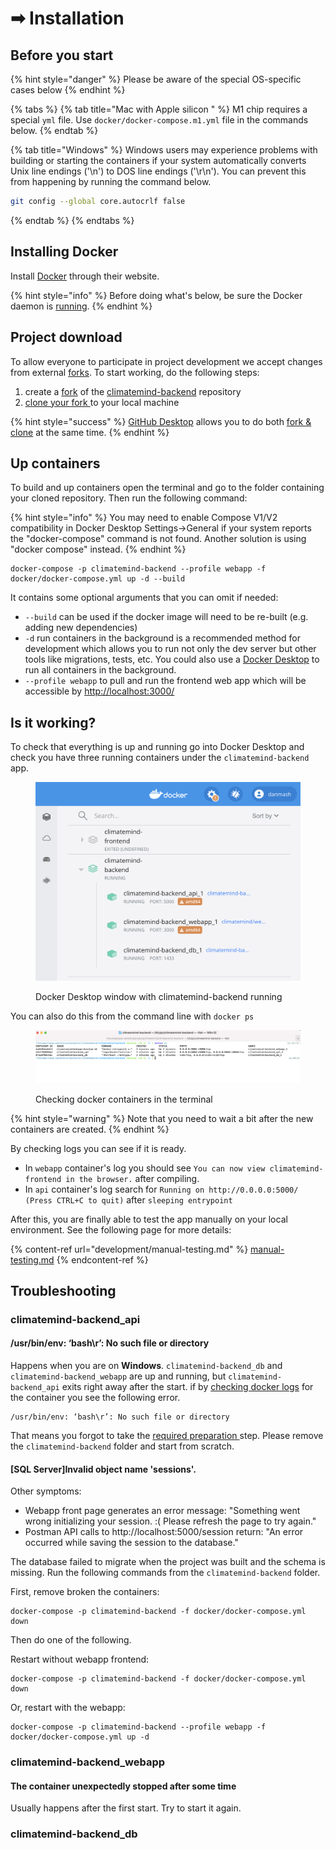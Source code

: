 # ➡ Installation

## Before you start

{% hint style="danger" %}
Please be aware of the special OS-specific cases below
{% endhint %}

{% tabs %}
{% tab title="Mac with Apple silicon " %}
M1 chip requires a special `yml` file. Use `docker/docker-compose.m1.yml` file in the commands below.
{% endtab %}

{% tab title="Windows" %}
Windows users may experience problems with building or starting the containers if your system automatically converts Unix line endings ('\n') to DOS line endings ('\r\n'). You can prevent this from happening by running the command below.

```bash
git config --global core.autocrlf false
```
{% endtab %}
{% endtabs %}

## Installing Docker

Install [Docker](https://www.docker.com/products/docker-desktop) through their website.

{% hint style="info" %}
Before doing what's below, be sure the Docker daemon is [running](https://docs.docker.com/config/daemon/#check-whether-docker-is-running).
{% endhint %}

## Project download

To allow everyone to participate in project development we accept changes from external [forks](https://docs.github.com/en/pull-requests/collaborating-with-pull-requests/working-with-forks). To start working, do the following steps:&#x20;

1. create a [fork](https://docs.github.com/en/get-started/quickstart/fork-a-repo) of the [climatemind-backend](https://github.com/ClimateMind/climatemind-backend) repository
2. [clone your fork ](https://docs.github.com/en/get-started/quickstart/fork-a-repo#cloning-your-forked-repository)to your local machine

{% hint style="success" %}
[GitHub Desktop](https://desktop.github.com/) allows you to do both [fork & clone](https://docs.github.com/en/desktop/contributing-and-collaborating-using-github-desktop/adding-and-cloning-repositories/cloning-and-forking-repositories-from-github-desktop#forking-a-repository) at the same time.&#x20;
{% endhint %}

## Up containers

To build and up containers open the terminal and go to the folder containing your cloned repository. Then run the following command:

{% hint style="info" %}
You may need to enable Compose V1/V2 compatibility in Docker Desktop Settings->General if your system reports the "docker-compose" command is not found. Another solution is using "docker compose" instead.
{% endhint %}

```
docker-compose -p climatemind-backend --profile webapp -f docker/docker-compose.yml up -d --build
```

It contains some optional arguments that you can omit if needed:

* `--build` can be used if the docker image will need to be re-built (e.g. adding new dependencies)
* `-d` run containers in the background is a recommended method for development which allows you to run not only the dev server but other tools like migrations, tests, etc. You could also use a [Docker Desktop](https://www.docker.com/products/docker-desktop/) to run all containers in the background.
* `--profile webapp` to pull and run the frontend web app which will be accessible by [http://localhost:3000/](http://localhost:3000/)

## Is it working?

To check that everything is up and running go into Docker Desktop and check you have three running containers under the `climatemind-backend` app.&#x20;

<figure><img src="../.gitbook/assets/Screenshot 2022-11-08 at 11.17.42.png" alt=""><figcaption><p>Docker Desktop window with climatemind-backend running</p></figcaption></figure>

You can also do this from the command line with `docker ps`

<figure><img src="../.gitbook/assets/Screenshot 2022-11-08 at 11.20.30.png" alt=""><figcaption><p>Checking docker containers in the terminal</p></figcaption></figure>

{% hint style="warning" %}
Note that you need to wait a bit after the new containers are created.
{% endhint %}

By checking logs you can see if it is ready.

* In `webapp` container's log you should see `You can now view climatemind-frontend in the browser.` after compiling.
* In `api` container's log search for `Running on http://0.0.0.0:5000/ (Press CTRL+C to quit)` after `sleeping entrypoint`

After this, you are finally able to test the app manually on your local environment. See the following page for more details:

{% content-ref url="development/manual-testing.md" %}
[manual-testing.md](development/manual-testing.md)
{% endcontent-ref %}

## Troubleshooting

### climatemind-backend\_api&#x20;

#### /usr/bin/env: ‘bash\r’: No such file or directory

Happens when you are on **Windows**. `climatemind-backend_db`  and `climatemind-backend_webapp` are up and running, but  `climatemind-backend_api` exits right away after the start. if by [checking docker logs](development/work-with-docker.md#check-the-docker-container-logs) for the container you see the following error.

```
/usr/bin/env: ‘bash\r’: No such file or directory
```

That means you forgot to take the [required preparation ](installation.md#before-you-start)step. Please remove the `climatemind-backend` folder and start from scratch.

#### \[SQL Server]Invalid object name 'sessions'.

Other symptoms: 
* Webapp front page generates an error message: "Something went wrong initializing your session. :( Please refresh the page to try again." 
* Postman API calls to http://localhost:5000/session return: "An error occurred while saving the session to the database."

The database failed to migrate when the project was built and the schema is missing. Run the following commands from the `climatemind-backend` folder.

First, remove broken the containers:
```shell
docker-compose -p climatemind-backend -f docker/docker-compose.yml down
```

Then do one of the following.

Restart without webapp frontend:
```shell
docker-compose -p climatemind-backend -f docker/docker-compose.yml down
```

Or, restart with the webapp:
```shell
docker-compose -p climatemind-backend --profile webapp -f docker/docker-compose.yml up -d
```

### climatemind-backend\_webapp

#### The container unexpectedly stopped after some time

Usually happens after the first start. Try to start it again.

### climatemind-backend\_db
